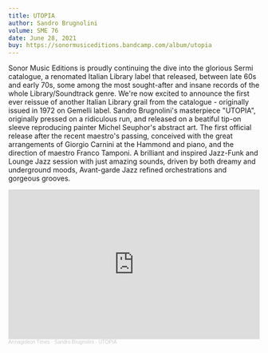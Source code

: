 ```yaml
---
title: UTOPIA
author: Sandro Brugnolini
volume: SME 76
date: June 28, 2021
buy: https://sonormusiceditions.bandcamp.com/album/utopia
---
```

Sonor Music Editions is proudly continuing the dive into the glorious Sermi catalogue, a renomated Italian Library label that released, between late 60s and early 70s, some among the most sought-after and insane records of the whole Library/Soundtrack genre. We're now excited to announce the first ever reissue of another Italian Library grail from the catalogue - originally issued in 1972 on Gemelli label. Sandro Brugnolini's masterpiece "UTOPIA", originally pressed on a ridiculous run, and released on a beatiful tip-on sleeve reproducing painter Michel Seuphor's abstract art. The first official release after the recent maestro's passing, conceived with the great arrangements of Giorgio Carnini at the Hammond and piano, and the direction of maestro Franco Tamponi. A brilliant and inspired Jazz-Funk and Lounge Jazz session with just amazing sounds, driven by both dreamy and underground moods, Avant-garde Jazz refined orchestrations and gorgeous grooves.

<iframe width="100%" height="300" scrolling="no" frameborder="no" allow="autoplay" src="https://w.soundcloud.com/player/?url=https%3A//api.soundcloud.com/tracks/202042946&color=%23ff5500&auto_play=false&hide_related=true&show_comments=false&show_user=true&show_reposts=false&show_teaser=false&visual=true"></iframe><div style="font-size: 10px; color: #cccccc;line-break: anywhere;word-break: normal;overflow: hidden;white-space: nowrap;text-overflow: ellipsis; font-family: Interstate,Lucida Grande,Lucida Sans Unicode,Lucida Sans,Garuda,Verdana,Tahoma,sans-serif;font-weight: 100;"><a href="https://soundcloud.com/armagideon-times" title="Armagideon Times" target="_blank" style="color: #cccccc; text-decoration: none;">Armagideon Times</a> · <a href="https://soundcloud.com/armagideon-times/sandro-brugnolini-utopia-1972-amazing-italian-library-jazzy-breaks-psych-score" title="Sandro Brugnolini - UTOPIA" target="_blank" style="color: #cccccc; text-decoration: none;">Sandro Brugnolini - UTOPIA</a></div>
